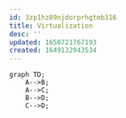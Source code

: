 ```yaml
---
id: 3zp1hz89njdorprhgtmb316
title: Virtualization
desc: ''
updated: 1650721767193
created: 1649132943534
---
```

```mermaid
graph TD;
    A-->B;
    A-->C;
    B-->D;
    C-->D;
```